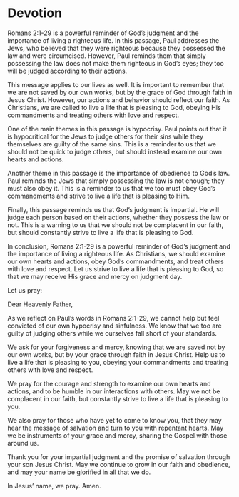 # Devotion

Romans 2:1-29 is a powerful reminder of God’s judgment and the importance of living a righteous life. In this passage, Paul addresses the Jews, who believed that they were righteous because they possessed the law and were circumcised. However, Paul reminds them that simply possessing the law does not make them righteous in God’s eyes; they too will be judged according to their actions.

This message applies to our lives as well. It is important to remember that we are not saved by our own works, but by the grace of God through faith in Jesus Christ. However, our actions and behavior should reflect our faith. As Christians, we are called to live a life that is pleasing to God, obeying His commandments and treating others with love and respect.

One of the main themes in this passage is hypocrisy. Paul points out that it is hypocritical for the Jews to judge others for their sins while they themselves are guilty of the same sins. This is a reminder to us that we should not be quick to judge others, but should instead examine our own hearts and actions.

Another theme in this passage is the importance of obedience to God’s law. Paul reminds the Jews that simply possessing the law is not enough; they must also obey it. This is a reminder to us that we too must obey God’s commandments and strive to live a life that is pleasing to Him.

Finally, this passage reminds us that God’s judgment is impartial. He will judge each person based on their actions, whether they possess the law or not. This is a warning to us that we should not be complacent in our faith, but should constantly strive to live a life that is pleasing to God.

In conclusion, Romans 2:1-29 is a powerful reminder of God’s judgment and the importance of living a righteous life. As Christians, we should examine our own hearts and actions, obey God’s commandments, and treat others with love and respect. Let us strive to live a life that is pleasing to God, so that we may receive His grace and mercy on judgment day.

Let us pray:

Dear Heavenly Father,

As we reflect on Paul’s words in Romans 2:1-29, we cannot help but feel convicted of our own hypocrisy and sinfulness. We know that we too are guilty of judging others while we ourselves fall short of your standards.

We ask for your forgiveness and mercy, knowing that we are saved not by our own works, but by your grace through faith in Jesus Christ. Help us to live a life that is pleasing to you, obeying your commandments and treating others with love and respect.

We pray for the courage and strength to examine our own hearts and actions, and to be humble in our interactions with others. May we not be complacent in our faith, but constantly strive to live a life that is pleasing to you.

We also pray for those who have yet to come to know you, that they may hear the message of salvation and turn to you with repentant hearts. May we be instruments of your grace and mercy, sharing the Gospel with those around us.

Thank you for your impartial judgment and the promise of salvation through your son Jesus Christ. May we continue to grow in our faith and obedience, and may your name be glorified in all that we do. 

In Jesus’ name, we pray. Amen.